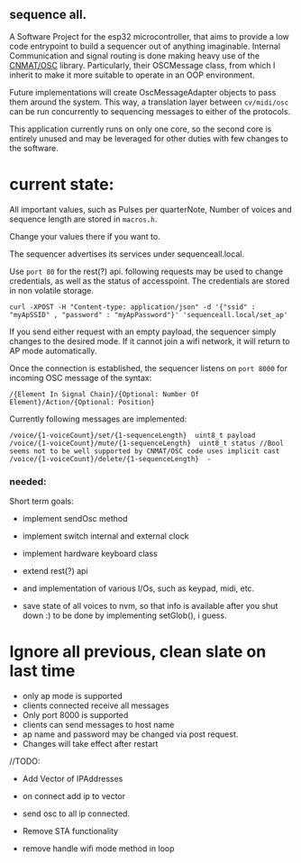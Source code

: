 ## sequence all.

A Software Project for the esp32 microcontroller, that aims to provide a low code entrypoint to build a sequencer out of anything imaginable.
Internal Communication and signal routing is done making heavy use of the [CNMAT/OSC](https://github.com/CNMAT/OSC) library.
Particularly, their OSCMessage class, from which I inherit to make it more suitable to operate in an OOP environment.

Future implementations will create OscMessageAdapter objects to pass them around the system.
This way, a translation layer between `cv/midi/osc` can be run concurrently to sequencing messages to either of the protocols.

This application currently runs on only one core, so the second core is entirely unused and may be leveraged for other duties with few changes to the software.


# current state:

All important values, such as Pulses per quarterNote, Number of voices and sequence length are stored in `macros.h`.

Change your values there if you want to.

The sequencer advertises its services under sequenceall.local.

Use `port 80` for the rest(?) api. following requests may be used to change credentials, as well as the status of accesspoint.
The credentials are stored in non volatile storage.

```
curl -XPOST -H "Content-type: application/json" -d '{"ssid" : "myApSSID" , "password" : "myApPassword"}' 'sequenceall.local/set_ap'
```
If you send either request with an empty payload, the sequencer simply changes to the desired mode.
If it cannot join a wifi network, it will return to AP mode automatically.

Once the connection is established, the sequencer listens on `port 8000` for incoming OSC message of the syntax:

```
/{Element In Signal Chain}/{Optional: Number Of Element}/Action/{Optional: Position}
```
Currently following messages are implemented:
```
/voice/{1-voiceCount}/set/{1-sequenceLength}  uint8_t payload
/voice/{1-voiceCount}/mute/{1-sequenceLength}  uint8_t status //Bool seems not to be well supported by CNMAT/OSC code uses implicit cast
/voice/{1-voiceCount}/delete/{1-sequenceLength}  -

```

### needed:

Short term goals:

- implement sendOsc method
- implement switch internal and external clock
- implement hardware keyboard class
- extend rest(?) api

- and implementation of various I/Os, such as keypad, midi, etc.

- save state of all voices to nvm, so that info is available after you shut down :) to be done by implementing setGlob(), i guess.



# Ignore all previous, clean slate on last time

- only ap mode is supported
- clients connected receive all messages
- Only port 8000 is supported
- clients can send messages to host name
- ap name and password may be changed via post request.
- Changes will take effect after restart


//TODO:
- Add Vector of IPAddresses
- on connect add ip to vector
- send osc to all ip connected.

- Remove STA functionality
- remove handle wifi mode method in loop
